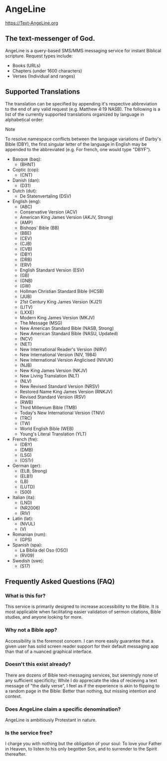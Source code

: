 # AngeLine
https://Text-AngeLine.org
## The text-messenger of God.
AngeLine is a query-based SMS/MMS messaging service for instant Biblical scripture. Request types include:
- Books (URLs)
- Chapters (under 1600 characters)
- Verses (Individual and ranges)
## Supported Translations
The translation can be specified by appending it's respective abbreviation to the end of any valid request (e.g. Matthew 4:19 NASB). The following is a list of the currently supported translations organized by language in alphabetical order:
> [!NOTE]
> To resolve namespace conflicts between the language variations of Darby's Bible (DBY), the first singular letter of the language in English may be appended to the abbreviated (e.g. For french, one would type "DBYF").
- Basque (baq):
  - (BHNT)
- Coptic (cop):
  - (CNT)
- Danish (dan):
  - (D31)
- Dutch (dut):
  - De Statenvertaling (DSV)
- English (eng):
  - (ABC)
  - Conservative Version (ACV)
  - American King James Version (AKJV, Strong)
  - (AMP)
  - Bishops' Bible (BB)
  - (BBE)
  - (CEV)
  - (CJB)
  - (CVB)
  - (DBY)
  - (DRB)
  - (ERV)
  - English Standard Version (ESV)
  - (GB)
  - (GNB)
  - (GW)
  - Hollman Christian Standard Bible (HCSB)
  - (JUB)
  - 21st Century King James Version (KJ21)
  - (LITV)
  - (LXXE)
  - Modern King James Version (MKJV)
  - The Message (MSG)
  - New American Standard Bible (NASB, Strong)
  - New American Standard Bible (NASU, Updated)
  - (NCV)
  - (NET)
  - New International Reader's Version (NIRV)
  - New International Version (NIV, 1984)
  - New International Version Anglicised (NIVUK)
  - (NJB)
  - New King James Version (NKJV)
  - New Living Translation (NLT)
  - (NLV)
  - New Revised Standard Version (NRSV)
  - Restored Name King James Version (RNKJV)
  - Revised Standard Version (RSV)
  - (RWB)
  - Third Millenium Bible (TMB)
  - Today's New International Version (TNIV)
  - (TRC)
  - (TW)
  - World English Bible (WEB)
  - Young's Literal Translation (YLT)
- French (fre):
  - (DBY)
  - (DMB)
  - (LSG)
  - (OSTr)
- German (ger):
  - (ELB, Strong)
  - (ELB1)
  - (LB)
  - (LUTD)
  - (S00)
- Italian (ita):
  - (LND)
  - (NR2006)
  - (RIV)
- Latin (lat):
  - (NVUL)
  - (V)
- Romanian (rum):
  - (GPS)
- Spanish (spa):
  - La Biblia del Oso (OSO)
  - (RV09)
- Swedish (swe):
  - (S17)
## Frequently Asked Questions (FAQ)
### What is this for?
This service is primarily designed to increase accessibility to the Bible. It is most applicable when facilitating easier validation of sermon citations, Bible studies, and anyone looking for more.

### Why not a Bible app?
Accessibility is the foremost concern. I can more easily guarantee that a given user has solid screen reader support for their default messaging app than that of a nuanced graphical interface.

### Doesn't this exist already?
There are dozens of Bible text-messaging services, but seemingly none of any sufficient specificity; While I do appreciate the idea of recieving a text message of "the daily verse", I feel as if the experience is akin to flipping to a random page in the Bible: Better than nothing, but missing intention and context.

### Does AngeLine claim a specific denomination?
AngeLine is ambitiously Protestant in nature.

### Is the service free?
I charge you with nothing but the obligation of your soul: To love your Father in Heaven, to listen to his only begotten Son, and to surrender to the Spirit thereafter.
